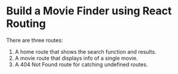 # Build a Movie Finder using React Routing

There are three routes:

1. A home route that shows the search function and results.
2. A movie route that displays info of a single movie.
3. A 404 Not Found route for catching undefined routes.
